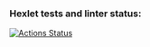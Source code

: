 ### Hexlet tests and linter status:
[![Actions Status](https://github.com/aptart/frontend-project-44/actions/workflows/hexlet-check.yml/badge.svg)](https://github.com/aptart/frontend-project-44/actions)
